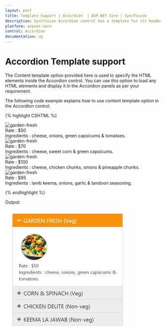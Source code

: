 ```yaml
---
layout: post
title: Template Support | Accordion  | ASP.NET Core | Syncfusion
description: Syncfusion Accordion control has a template for its header and its content. It is used to customize the overall look and layout of a site.
platform: aspnet-core
control: Accordion 
documentation: ug
---
```


# Accordion Template support

The Content template option provided here is used to specify the HTML elements inside the Accordion control. You can use this option to load any HTML elements and display it in the Accordion panels as per your requirement.

The following code example explains how to use content template option in the Accordion control.

{% highlight CSHTML %}

<div style="width:500px;">
    <ej-accordion id="basicAccordion" enable-multiple-open="true">
        <e-accordion-items>
            <e-accordion-item text="GARDEN FRESH (Veg)">
                <e-content-template>
                   <div>
                    <img src="~/Content/accordion/garden-veggie.png" alt="garden-fresh" />
                      <div class="ingredients">
                        Rate    : $50
                        <br />
                        Ingredients : cheese, onions, green capsicums & tomatoes.
                    </div>
                </div>
                </e-content-template>
            </e-accordion-item>
            <e-accordion-item text="CORN & SPINACH (Veg)">
                <e-content-template>
                    <div>
                        <img src="~/Content/accordion/corn-and-spinach-05.png" alt="garden-fresh" />
                        <div class="ingredients">
                            Rate    : $70
                            <br />
                            Ingredients : cheese, sweet corn & green capsicums.
                        </div>
                    </div>
                </e-content-template>
            </e-accordion-item>
            <e-accordion-item text="CHICKEN DELITE (Non-veg)">
                <e-content-template>
                    <div>
                        <img src="~/Content/accordion/chicken-delite.png" alt="garden-fresh" />
                        <div class="ingredients">
                            Rate    : $100
                            <br />
                            Ingredients : cheese, chicken chunks, onions & pineapple chunks.
                        </div>
                    </div>
                </e-content-template>
            </e-accordion-item>
            <e-accordion-item text="KEEMA LA JAWAB (Non-veg)">
                <e-content-template>
                    <div>
                        <img src="@Url.Content("~/Images/accordion/chicken-delite.png")" alt="garden-fresh" />
                        <div class="ingredients">
                            Rate    : $95
                            <br />
                            Ingredients : lamb keema, onions, garlic & tandoori seasoning.
                        </div>
                    </div>
                </e-content-template>
            </e-accordion-item>
        </e-accordion-items>
    </ej-accordion>
</div>

{% endhighlight %}

Output:

![Customizing the layout using template option in asp net core accordion](Template-Support_images/Template-Support_img1.png)